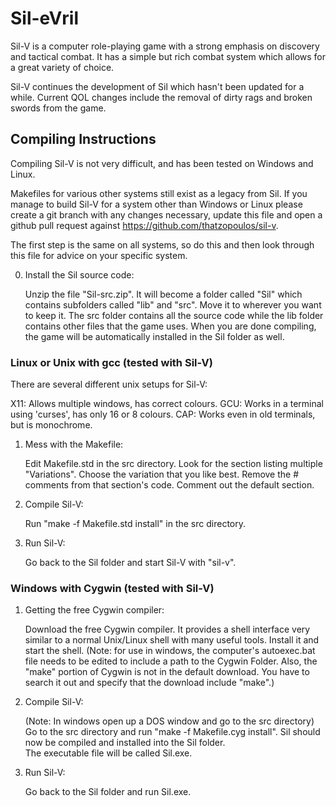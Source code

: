 # Sil-eVril
Sil-V is a computer role-playing game with a strong emphasis on discovery and
tactical combat. It has a simple but rich combat system which allows for a
great variety of choice.

Sil-V continues the development of Sil which hasn't been updated for a while.
Current QOL changes include the removal of dirty rags and broken swords from the game.

## Compiling Instructions

Compiling Sil-V is not very difficult, and has been tested on Windows and Linux.

Makefiles for various other systems still exist as a legacy from Sil. If you manage
to build Sil-V for a system other than Windows or Linux please create a git branch
with any changes necessary, update this file and open a github pull request against
https://github.com/thatzopoulos/sil-v.

The first step is the same on all systems, so do this and then look through
this file for advice on your specific system. 

0. Install the Sil source code:

   Unzip the file "Sil-src.zip". It will become a folder called "Sil"
   which contains subfolders called "lib" and "src". Move it to wherever
   you want to keep it. The src folder contains all the source code
   while the lib folder contains other files that the game uses.
   When you are done compiling, the game will be automatically installed
   in the Sil folder as well.


### Linux or Unix with gcc  (tested with Sil-V)

   There are several different unix setups for Sil-V:

   X11: Allows multiple windows, has correct colours.
   GCU: Works in a terminal using 'curses', has only 16 or 8 colours.
   CAP: Works even in old terminals, but is monochrome.

1. Mess with the Makefile:

   Edit Makefile.std in the src directory.
   Look for the section listing multiple "Variations".
   Choose the variation that you like best.
   Remove the # comments from that section's code.
   Comment out the default section.

2. Compile Sil-V:

   Run "make -f Makefile.std install" in the src directory.

3. Run Sil-V:

   Go back to the Sil folder and start Sil-V with "sil-v".

### Windows with Cygwin   (tested with Sil-V)

1. Getting the free Cygwin compiler: 

   Download the free Cygwin compiler. It provides a shell interface very
   similar to a normal Unix/Linux shell with many useful tools. Install it
   and start the shell. (Note: for use in windows, the computer's
   autoexec.bat file needs to be edited to include a path to the Cygwin 
   Folder.  Also, the "make" portion of Cygwin is not in the default 
   download.  You have to search it out and specify that the download
   include "make".)

2. Compile Sil-V: 

   (Note: In windows open up a DOS window and go to the src directory) 
   Go to the src directory and run "make -f Makefile.cyg install". 
   Sil should now be compiled and installed into the Sil folder.  
   The executable file will be called Sil.exe. 

3. Run Sil-V: 

   Go back to the Sil folder and run Sil.exe. 

